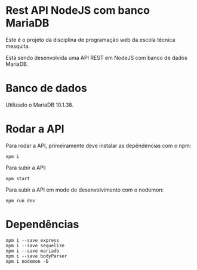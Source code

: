 # Rest API NodeJS com banco MariaDB

Este é o projeto da disciplina de programação web da escola técnica mesquita.

Está sendo desenvolvida uma API REST em NodeJS com banco de dados MariaDB.

# Banco de dados

Utilizado o MariaDB 10.1.38.

# Rodar a API

Para rodar a API, primeiramente deve instalar as depêndencias com o npm:

`npm i`

Para subir a API:

`npm start`

Para subir a API em modo de desenvolvimento com o nodemon:

`npm run dev`

# Dependências

```
npm i --save express
npm i --save sequelize
npm i --save mariadb
npm i --save bodyParser
npm i nodemon -D
```

